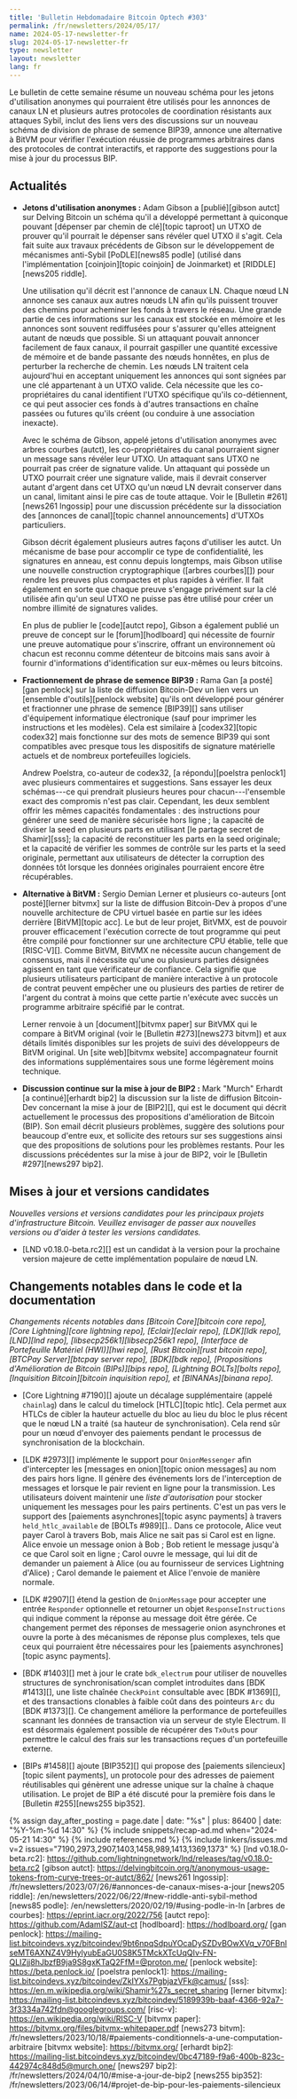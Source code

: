 ```yaml
---
title: 'Bulletin Hebdomadaire Bitcoin Optech #303'
permalink: /fr/newsletters/2024/05/17/
name: 2024-05-17-newsletter-fr
slug: 2024-05-17-newsletter-fr
type: newsletter
layout: newsletter
lang: fr
---
```

Le bulletin de cette semaine résume un nouveau schéma pour les jetons d'utilisation anonymes qui
pourraient être utilisés pour les annonces de canaux LN et plusieurs autres protocoles de
coordination résistants aux attaques Sybil, inclut des liens vers des discussions sur un nouveau
schéma de division de phrase de semence BIP39, annonce une alternative à BitVM pour vérifier
l'exécution réussie de programmes arbitraires dans des protocoles de contrat interactifs, et
rapporte des suggestions pour la mise à jour du processus BIP.

## Actualités

- **Jetons d'utilisation anonymes :** Adam Gibson a [publié][gibson autct] sur Delving Bitcoin un
  schéma qu'il a développé permettant à quiconque pouvant [dépenser par chemin de clé][topic taproot]
  un UTXO de prouver qu'il pourrait le dépenser sans révéler quel UTXO il s'agit. Cela fait suite aux
  travaux précédents de Gibson sur le développement de mécanismes anti-Sybil [PoDLE][news85 podle]
  (utilisé dans l'implémentation [coinjoin][topic coinjoin] de Joinmarket) et [RIDDLE][news205 riddle].

  Une utilisation qu'il décrit est l'annonce de canaux LN. Chaque nœud LN annonce ses canaux aux
  autres nœuds LN afin qu'ils puissent trouver des chemins pour acheminer les fonds à travers le
  réseau. Une grande partie de ces informations sur les canaux est stockée en mémoire et les annonces
  sont souvent rediffusées pour s'assurer qu'elles atteignent autant de nœuds que possible. Si un
  attaquant pouvait annoncer facilement de faux canaux, il pourrait gaspiller une quantité excessive
  de mémoire et de bande passante des nœuds honnêtes, en plus de perturber la recherche de chemin. Les
  nœuds LN traitent cela aujourd'hui en acceptant uniquement les annonces qui sont signées par une clé
  appartenant à un UTXO valide. Cela nécessite que les co-propriétaires du canal identifient l'UTXO
  spécifique qu'ils co-détiennent, ce qui peut associer ces fonds à d'autres transactions en chaîne
  passées ou futures qu'ils créent (ou conduire à une association inexacte).

  Avec le schéma de Gibson, appelé jetons d'utilisation anonymes avec arbres courbes (autct), les
  co-propriétaires du canal pourraient signer un message sans révéler leur UTXO. Un attaquant sans
  UTXO ne pourrait pas créer de signature valide. Un attaquant qui possède un UTXO pourrait créer une
  signature valide, mais il devrait conserver autant d'argent dans cet UTXO qu'un nœud LN devrait
  conserver dans un canal, limitant ainsi le pire cas de toute attaque. Voir le [Bulletin #261][news261
  lngossip] pour une discussion précédente sur la dissociation des [annonces de canal][topic channel
  announcements] d'UTXOs particuliers.

  Gibson décrit également plusieurs autres façons d'utiliser les autct. Un mécanisme de
  base pour accomplir ce type de confidentialité, les signatures en anneau, est connu depuis
  longtemps, mais Gibson utilise une nouvelle construction cryptographique ([arbres courbes][])
  pour rendre les preuves plus compactes et plus rapides à vérifier. Il fait également en sorte que
  chaque preuve s'engage privément sur la clé utilisée afin qu'un seul UTXO ne puisse pas être utilisé
  pour créer un nombre illimité de signatures valides.

  En plus de publier le [code][autct repo], Gibson a également publié un
  preuve de concept sur le [forum][hodlboard] qui nécessite de fournir une preuve automatique pour
  s'inscrire, offrant un environnement où chacun est reconnu comme détenteur de bitcoins mais sans
  avoir à fournir d'informations d'identification sur eux-mêmes ou leurs bitcoins.

- **Fractionnement de phrase de semence BIP39 :** Rama Gan [a posté][gan penlock] sur la liste de
  diffusion Bitcoin-Dev un lien vers un [ensemble d'outils][penlock website] qu'ils ont développé pour
  générer et fractionner une phrase de semence [BIP39][] sans utiliser d'équipement informatique
  électronique (sauf pour imprimer les instructions et les modèles). Cela est similaire à
  [codex32][topic codex32] mais fonctionne sur des mots de semence BIP39 qui sont compatibles avec
  presque tous les dispositifs de signature matérielle actuels et de nombreux portefeuilles logiciels.

  Andrew Poelstra, co-auteur de codex32, [a répondu][poelstra penlock1] avec plusieurs commentaires et
  suggestions. Sans essayer les deux schémas---ce qui prendrait plusieurs heures
  pour chacun---l'ensemble exact des compromis n'est pas clair. Cependant, les deux
  semblent offrir les mêmes capacités fondamentales : des instructions pour générer une seed de
  manière sécurisée hors ligne ; la capacité de diviser la seed en plusieurs parts en utilisant [le
  partage secret de Shamir][sss]; la capacité de reconstituer les parts en la seed originale; et la
  capacité de vérifier les sommes de contrôle sur les parts et la seed originale, permettant aux
  utilisateurs de détecter la corruption des données tôt lorsque les données originales pourraient
  encore être récupérables.

- **Alternative à BitVM :** Sergio Demian Lerner et plusieurs co-auteurs [ont posté][lerner bitvmx]
  sur la liste de diffusion Bitcoin-Dev à propos d'une nouvelle architecture de CPU virtuel basée en
  partie sur les idées derrière [BitVM][topic acc]. Le but de leur projet, BitVMX, est de pouvoir
  prouver efficacement l'exécution correcte de tout programme qui peut être compilé pour fonctionner
  sur une architecture CPU établie, telle que [RISC-V][]. Comme BitVM, BitVMX ne nécessite aucun
  changement de consensus, mais il nécessite qu'une ou plusieurs parties désignées agissent en tant
  que vérificateur de confiance. Cela signifie que plusieurs utilisateurs participant de manière
  interactive à un protocole de contrat peuvent empêcher une ou plusieurs des parties de retirer de
  l'argent du contrat à moins que cette partie n'exécute avec succès un programme arbitraire spécifié
  par le contrat.

  Lerner renvoie à un [document][bitvmx paper] sur BitVMX qui le compare à BitVM original (voir
  le [Bulletin #273][news273 bitvm]) et aux détails limités disponibles sur les projets de suivi des
  développeurs de BitVM original. Un [site web][bitvmx website] accompagnateur fournit des
  informations supplémentaires sous une forme légèrement moins technique.

- **Discussion continue sur la mise à jour de BIP2 :** Mark "Murch" Erhardt [a continué][erhardt
  bip2] la discussion sur la liste de diffusion Bitcoin-Dev concernant la mise à jour de [BIP2][], qui
  est le document qui décrit actuellement le processus des propositions d'amélioration de Bitcoin
  (BIP). Son email décrit plusieurs problèmes, suggère des solutions pour beaucoup d'entre eux, et
  sollicite des retours sur ses suggestions ainsi que des propositions de solutions pour les problèmes
  restants. Pour les discussions précédentes sur la mise à jour de BIP2, voir le [Bulletin #297][news297 bip2].

## Mises à jour et versions candidates

*Nouvelles versions et versions candidates pour les principaux projets
d'infrastructure Bitcoin. Veuillez envisager de passer aux nouvelles
versions ou d'aider à tester les versions candidates.*

- [LND v0.18.0-beta.rc2][] est un candidat à la version pour la prochaine version majeure de cette
  implémentation populaire de nœud LN.

## Changements notables dans le code et la documentation

_Changements récents notables dans [Bitcoin Core][bitcoin core repo], [Core Lightning][core
lightning repo], [Eclair][eclair repo], [LDK][ldk repo], [LND][lnd repo],
[libsecp256k1][libsecp256k1 repo], [Interface de Portefeuille Matériel (HWI)][hwi repo], [Rust
Bitcoin][rust bitcoin repo], [BTCPay Server][btcpay server repo], [BDK][bdk repo], [Propositions
d'Amélioration de Bitcoin (BIPs)][bips repo], [Lightning BOLTs][bolts repo], [Inquisition
Bitcoin][bitcoin inquisition repo], et [BINANAs][binana repo]._

- [Core Lightning #7190][] ajoute un décalage supplémentaire (appelé `chainlag`) dans le calcul du
  timelock [HTLC][topic htlc]. Cela permet aux HTLCs de cibler la hauteur actuelle du bloc au lieu du
  bloc le plus récent que le nœud LN a traité (sa hauteur de synchronisation). Cela rend sûr pour un
  nœud d'envoyer des paiements pendant le processus de synchronisation de la blockchain.

- [LDK #2973][] implémente le support pour `OnionMessenger` afin d'intercepter les [messages
  en onion][topic onion messages] au nom des pairs hors ligne. Il génère des événements lors de
  l'interception de messages et lorsque le pair revient en ligne pour la transmission. Les
  utilisateurs doivent maintenir une _liste d'autorisation_ pour stocker uniquement les messages pour
  les pairs pertinents. C'est un pas vers le support des [paiements asynchrones][topic async payments]
  à travers `held_htlc_available` de [BOLTs #989][].. Dans ce protocole, Alice veut payer Carol à travers
  Bob, mais Alice ne sait pas si Carol est en ligne. Alice envoie un message onion à Bob ; Bob retient
  le message jusqu'à ce que Carol soit en ligne ; Carol ouvre le message, qui lui dit de demander un
  paiement à Alice (ou au fournisseur de services Lightning d'Alice) ; Carol demande le paiement et
  Alice l'envoie de manière normale.

- [LDK #2907][] étend la gestion de `OnionMessage` pour accepter une entrée `Responder` optionnelle
  et retourner un objet `ResponseInstructions` qui indique comment la réponse au message doit être
  gérée. Ce changement permet des réponses de messagerie onion asynchrones et ouvre la porte à des
  mécanismes de réponse plus complexes, tels que ceux qui pourraient être nécessaires pour les
  [paiements asynchrones][topic async payments].

- [BDK #1403][] met à jour le crate `bdk_electrum` pour utiliser de nouvelles structures de
  synchronisation/scan complet introduites dans [BDK #1413][], une liste chaînée `CheckPoint`
  consultable avec [BDK #1369][], et des transactions clonables à faible coût dans des pointeurs `Arc` du [BDK
  #1373][]. Ce changement améliore la performance de
  portefeuilles scannant les données de transaction via un serveur de style Electrum. Il est désormais
  également possible de récupérer des `TxOut`s pour permettre le calcul des frais sur les transactions
  reçues d'un portefeuille externe.

- [BIPs #1458][] ajoute [BIP352][] qui propose des [paiements silencieux][topic silent payments], un
  protocole pour des adresses de paiement réutilisables qui génèrent une adresse unique sur la chaîne
  à chaque utilisation. Le projet de BIP a été discuté pour la première fois dans le [Bulletin
  #255][news255 bip352].

{% assign day_after_posting = page.date | date: "%s" | plus: 86400 | date: "%Y-%m-%d 14:30" %}
{% include snippets/recap-ad.md when="2024-05-21 14:30" %}
{% include references.md %}
{% include linkers/issues.md v=2 issues="7190,2973,2907,1403,1458,989,1413,1369,1373" %}
[lnd v0.18.0-beta.rc2]: https://github.com/lightningnetwork/lnd/releases/tag/v0.18.0-beta.rc2
[gibson autct]: https://delvingbitcoin.org/t/anonymous-usage-tokens-from-curve-trees-or-autct/862/
[news261 lngossip]: /fr/newsletters/2023/07/26/#annonces-de-canaux-mises-a-jour
[news205 riddle]: /en/newsletters/2022/06/22/#new-riddle-anti-sybil-method
[news85 podle]: /en/newsletters/2020/02/19/#using-podle-in-ln
[arbres de courbes]: https://eprint.iacr.org/2022/756
[autct repo]: https://github.com/AdamISZ/aut-ct
[hodlboard]: https://hodlboard.org/
[gan penlock]: https://mailing-list.bitcoindevs.xyz/bitcoindev/9bt6npqSdpuYOcaDySZDvBOwXVq_v70FBnIseMT6AXNZ4V9HylyubEaGU0S8K5TMckXTcUqQIv-FN-QLIZjj8hJbzfB9ja9S8gxKTaQ2FfM=@proton.me/
[penlock website]: https://beta.penlock.io/
[poelstra penlock1]: https://mailing-list.bitcoindevs.xyz/bitcoindev/ZkIYXs7PgbjazVFk@camus/
[sss]: https://en.m.wikipedia.org/wiki/Shamir%27s_secret_sharing
[lerner bitvmx]: https://mailing-list.bitcoindevs.xyz/bitcoindev/5189939b-baaf-4366-92a7-3f3334a742fdn@googlegroups.com/
[risc-v]: https://en.wikipedia.org/wiki/RISC-V
[bitvmx paper]: https://bitvmx.org/files/bitvmx-whitepaper.pdf
[news273 bitvm]: /fr/newsletters/2023/10/18/#paiements-conditionnels-a-une-computation-arbitraire
[bitvmx website]: https://bitvmx.org/
[erhardt bip2]: https://mailing-list.bitcoindevs.xyz/bitcoindev/0bc47189-f9a6-400b-823c-442974c848d5@murch.one/
[news297 bip2]: /fr/newsletters/2024/04/10/#mise-a-jour-de-bip2
[news255 bip352]: /fr/newsletters/2023/06/14/#projet-de-bip-pour-les-paiements-silencieux
